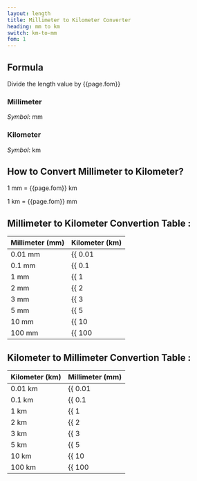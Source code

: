 ```yaml
---
layout: length
title: Millimeter to Kilometer Converter
heading: mm to km
switch: km-to-mm
fom: 1
---
```


## Formula
Divide the length value by {{page.fom}}

### Millimeter
*Symbol*: mm

### Kilometer
*Symbol*: km

## How to Convert Millimeter to Kilometer?
1 mm = {{page.fom}} km

1 km = {{page.fom}} mm

## Millimeter to Kilometer Convertion Table :

| Millimeter (mm) | Kilometer (km) |
| ---- | ---- |
| 0.01 mm | {{ 0.01 | divided_by: page.fom | round: 5 }} km |
| 0.1 mm | {{ 0.1 | divided_by: page.fom | round: 5 }} km |
| 1 mm | {{ 1 | divided_by: page.fom | round: 5 }} km |
| 2 mm | {{ 2 | divided_by: page.fom | round: 5 }} km |
| 3 mm | {{ 3 | divided_by: page.fom | round: 5 }} km |
| 5 mm | {{ 5 | divided_by: page.fom | round: 5 }} km |
| 10 mm | {{ 10 | divided_by: page.fom | round: 5 }} km |
| 100 mm | {{ 100 | divided_by: page.fom | round: 5 }} km |

## Kilometer to Millimeter Convertion Table :

| Kilometer (km) | Millimeter (mm) |
| ---- | ---- |
| 0.01 km | {{ 0.01 | times: page.fom | round: 5 }} mm |
| 0.1 km | {{ 0.1 | times: page.fom | round: 5 }} mm |
| 1 km | {{ 1 | times: page.fom | round: 5 }} mm |
| 2 km | {{ 2 | times: page.fom | round: 5 }} mm |
| 3 km | {{ 3 | times: page.fom | round: 5 }} mm |
| 5 km | {{ 5 | times: page.fom | round: 5 }} mm |
| 10 km | {{ 10 | times: page.fom | round: 5 }} mm |
| 100 km | {{ 100 | times: page.fom | round: 5 }} mm |

<script>
selectInput[2].selected = true
selectOutput[8].selected = true
</script>

